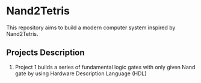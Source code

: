 # Nand2Tetris
This repository aims to build a modern computer system inspired by Nand2Tetris.
## Projects Description
1. Project 1 builds a series of fundamental logic gates with only given Nand gate by using Hardware Description Language (HDL)
